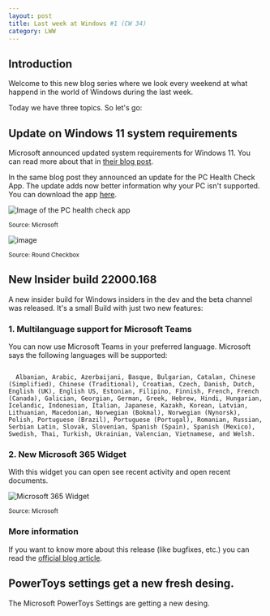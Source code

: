 ```yaml
---
layout: post
title: Last week at Windows #1 (CW 34)
category: LWW
---
```


## Introduction

Welcome to this new blog series where we look every weekend at what happend in the world of Windows during the last week. 

Today we have three topics. So let's go:

## Update on Windows 11 system requirements

Microsoft announced updated system requirements for Windows 11. You can read more about that in [their blog post](https://blogs.windows.com/windows-insider/2021/08/27/update-on-windows-11-minimum-system-requirements-and-the-pc-health-check-app/).

In the same blog post they announced an update for the PC Health Check App. The update adds now better information why your PC isn't supported. You can download the app [here](https://www.microsoft.com/en-us/software-download/windowsinsiderpreviewpchealth).

![Image of the PC health check app](https://46c4ts1tskv22sdav81j9c69-wpengine.netdna-ssl.com/wp-content/uploads/prod/sites/44/2021/08/pc-health-check-update.png)

<small>Source: Microsoft</small>

![image](https://user-images.githubusercontent.com/58633848/131213254-f037cd2d-3aab-443f-b562-8116c1fb587a.png)

<small>Source: Round Checkbox</small>
## New Insider build 22000.168

A new insider build for Windows insiders in the dev and the beta channel was released. It's a small Build with just two new features:

### 1. Multilanguage support for Microsoft Teams

You can now use Microsoft Teams in your preferred language. Microsoft says the following languages will be supported:

<code>
  Albanian, Arabic, Azerbaijani, Basque, Bulgarian, Catalan, Chinese (Simplified), Chinese (Traditional), Croatian, Czech, Danish, Dutch, English (UK), English US, Estonian, Filipino, Finnish, French, French (Canada), Galician, Georgian, German, Greek, Hebrew, Hindi, Hungarian, Icelandic, Indonesian, Italian, Japanese, Kazakh, Korean, Latvian, Lithuanian, Macedonian, Norwegian (Bokmal), Norwegian (Nynorsk), Polish, Portuguese (Brazil), Portuguese (Portugal), Romanian, Russian, Serbian Latin, Slovak, Slovenian, Spanish (Spain), Spanish (Mexico), Swedish, Thai, Turkish, Ukrainian, Valencian, Vietnamese, and Welsh.
</code>
  
### 2. New Microsoft 365 Widget

With this widget you can open see recent activity and open recent documents.

![Microsoft 365 Widget](https://46c4ts1tskv22sdav81j9c69-wpengine.netdna-ssl.com/wp-content/uploads/prod/sites/44/2021/08/m365-widget.jpg)

<small>Source: Microsoft</small>

### More information

If you want to know more about this release (like bugfixes, etc.) you can read the [official blog article](https://blogs.windows.com/windows-insider/2021/08/27/announcing-windows-11-insider-preview-build-22000-168/).

## PowerToys settings get a new fresh desing.

The Microsoft PowerToys Settings are getting a new desing. 
